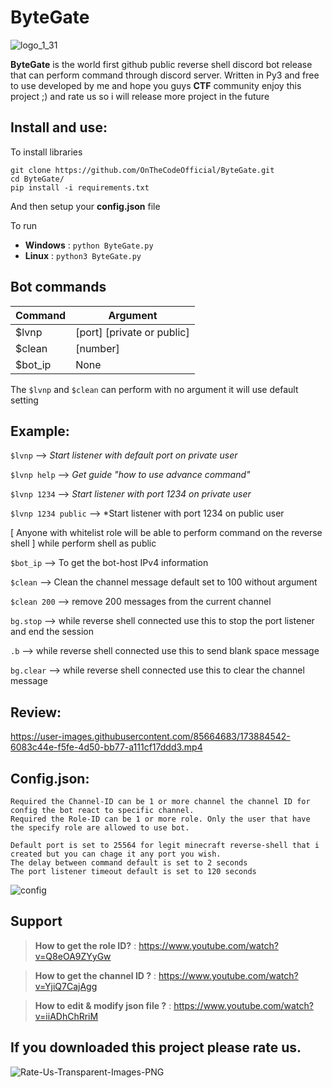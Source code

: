 # ByteGate

![logo_1_31](https://user-images.githubusercontent.com/85664683/173884413-701a006b-122b-4b45-a3ca-d16dc353bcea.png)

**ByteGate** is the world first github public reverse shell discord bot release that can perform command through discord server. Written in Py3 and free to use developed by me and hope you guys **CTF** community enjoy this project ;) and rate us so i will release more project in the future

## Install and use:
To install libraries
```
git clone https://github.com/OnTheCodeOfficial/ByteGate.git
cd ByteGate/
pip install -i requirements.txt
```
And then setup your **config.json** file

To run

- **Windows** : `python ByteGate.py`
- **Linux** : `python3 ByteGate.py`


## Bot commands

| Command  | Argument |
| ------------- | ------------- |
| $lvnp  | [port] [private or public]  |
| $clean  | [number]  |
| $bot_ip  | None  |

The `$lvnp` and `$clean` can perform with no argument it will use default setting

## Example:

`$lvnp` --> *Start listener with default port on private user*

`$lvnp help` --> *Get guide "how to use advance command"*

`$lvnp 1234` --> *Start listener with port 1234 on private user*

`$lvnp 1234 public` --> *Start listener with port 1234 on public user 

[ Anyone with whitelist role will be able to perform command on the reverse shell ] while perform shell as public

`$bot_ip` --> To get the bot-host IPv4 information

`$clean` --> Clean the channel message default set to 100 without argument

`$clean 200` --> remove 200 messages from the current channel

`bg.stop` --> while reverse shell connected use this to stop the port listener and end the session

`.b` --> while reverse shell connected use this to send blank space message

`bg.clear` --> while reverse shell connected use this to clear the channel message

## Review:

https://user-images.githubusercontent.com/85664683/173884542-6083c44e-f5fe-4d50-bb77-a111cf17ddd3.mp4

## Config.json:
```
Required the Channel-ID can be 1 or more channel the channel ID for config the bot react to specific channel.
Required the Role-ID can be 1 or more role. Only the user that have the specify role are allowed to use bot.
```
```
Default port is set to 25564 for legit minecraft reverse-shell that i created but you can chage it any port you wish.
The delay between command default is set to 2 seconds
The port listener timeout default is set to 120 seconds
```
![config](https://user-images.githubusercontent.com/85664683/173884739-9e1e1ca4-fe54-47e9-a97f-c5107bef60be.png)

## Support

> **How to get the role ID?** : 
https://www.youtube.com/watch?v=Q8eOA9ZYyGw

> **How to get the channel ID ?** : 
https://www.youtube.com/watch?v=YjiQ7CajAgg

> **How to edit & modify json file ?** : 
https://www.youtube.com/watch?v=iiADhChRriM

## If you downloaded this project please rate us.

![Rate-Us-Transparent-Images-PNG](https://user-images.githubusercontent.com/85664683/173891419-c3169cd2-69a4-4dd6-9a24-5c16103b9d24.png)




